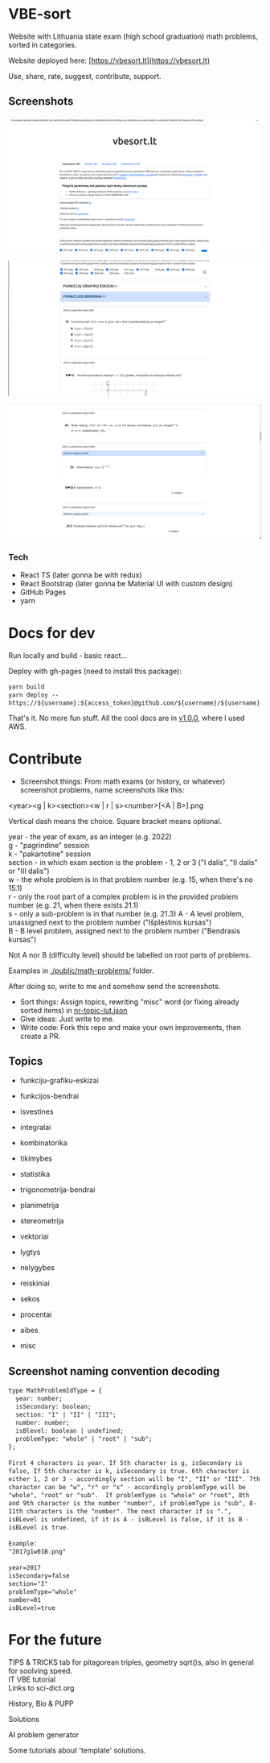 # VBE-sort

Website with Lithuania state exam (high school graduation) math problems, sorted in categories.

Website deployed here: [https://vbesort.lt](https://vbesort.lt)

Use, share, rate, suggest, contribute, support.

## Screenshots

![ss1](./public/ss1.png)

![ss2](./public/ss2.png)

![ss3](./public/ss3.png)

### Tech

- React TS (later gonna be with redux)
- React Bootstrap (later gonna be Material UI with custom design)
- GitHub Pages
- yarn

# Docs for dev

Run locally and build - basic react...  

Deploy with gh-pages (need to install this package):
```
yarn build
yarn deploy -- https://${username}:${access_token}@github.com/${username}/${username}.github.io
```

That's it. No more fun stuff. All the cool docs are in [v1.0.0](https://github.com/naglissul/vbe-sort/tree/v1.0.0), where I used AWS.


# Contribute

- Screenshot things: From math exams (or history, or whatever) screenshot problems, name screenshots like this:

\<year>\<g | k>\<section>\<w | r | s>\<number>\[\<A | B>].png

Vertical dash means the choice. Square bracket means optional.

year - the year of exam, as an integer (e.g. 2022)  
g - "pagrindine" session  
k - "pakartotine" session  
section - in which exam section is the problem - 1, 2 or 3 ("I dalis", "II dalis" or "III dalis")  
w - the whole problem is in that problem number (e.g. 15, when there's no 15.1)  
r - only the root part of a complex problem is in the provided problem number (e.g. 21, when there exists 21.1)  
s - only a sub-problem is in that number (e.g. 21.3)
A - A level problem, unassigned next to the problem number ("Išplėstinis kursas")  
B - B level problem, assigned next to the problem number ("Bendrasis kursas")

Not A nor B (difficulty level) should be labelled on root parts of problems.

Examples in [./public/math-problems/](./public/math-problems/) folder.

After doing so, write to me and somehow send the screenshots.

- Sort things: Assign topics, rewriting "misc" word (or fixing already sorted items) in [nr-topic-lut.json](.\src\mainPage\nr-topic-lut.json)
- Give ideas: Just write to me.
- Write code: Fork this repo and make your own improvements, then create a PR.

## Topics

- funkciju-grafiku-eskizai
- funkcijos-bendrai
- isvestines
- integralai

- kombinatorika
- tikimybes
- statistika

- trigonometrija-bendrai

- planimetrija
- stereometrija
- vektoriai

- lygtys
- nelygybes
- reiskiniai

- sekos

- procentai

- aibes

- misc

## Screenshot naming convention decoding

```
type MathProblemIdType = {
  year: number;
  isSecondary: boolean;
  section: "I" | "II" | "III";
  number: number;
  isBlevel: boolean | undefined;
  problemType: "whole" | "root" | "sub";
};

First 4 characters is year. If 5th character is g, isSecondary is false, If 5th character is k, isSecondary is true. 6th character is either 1, 2 or 3 - accordingly section will be "I", "II" or "III". 7th character can be "w", "r" or "s" - accordingly problemType will be "whole", "root" or "sub".  If problemType is "whole" or "root", 8th and 9th character is the number "number", if problemType is "sub", 8-11th characters is the "number". The next character if is ".", isBLevel is undefined, if it is A - isBLevel is false, if it is B - isBLevel is true.

Example:
"2017g1w01B.png"

year=2017
isSecondary=false
section="I"
problemType="whole"
number=01
isBLevel=true
```

# For the future

TIPS & TRICKS tab for pitagorean triples, geometry sqrt()s, also in general for soolving speed.  
IT VBE tutorial  
Links to sci-dict.org  

History, Bio & PUPP  

Solutions  

AI problem generator  

Some tutorials about 'template' solutions.  
